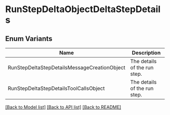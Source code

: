# RunStepDeltaObjectDeltaStepDetails

## Enum Variants

| Name | Description |
|---- | -----|
| RunStepDeltaStepDetailsMessageCreationObject | The details of the run step. |
| RunStepDeltaStepDetailsToolCallsObject | The details of the run step. |

[[Back to Model list]](../README.md#documentation-for-models) [[Back to API list]](../README.md#documentation-for-api-endpoints) [[Back to README]](../README.md)


